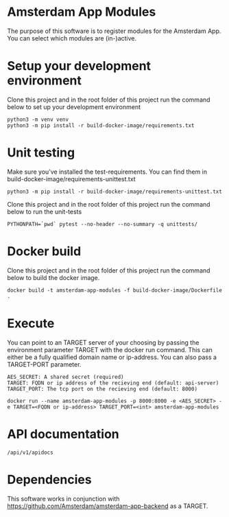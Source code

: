 # Amsterdam App Modules
The purpose of this software is to register modules for the Amsterdam App. You can select which modules are (in-)active.

# Setup your development environment
Clone this project and in the root folder of this project run the command below to set up your development environment
    
    python3 -m venv venv
    python3 -m pip install -r build-docker-image/requirements.txt

# Unit testing
Make sure you've installed the test-requirements. You can find them in build-docker-image/requirements-unittest.txt

    python3 -m pip install -r build-docker-image/requirements-unittest.txt

Clone this project and in the root folder of this project run the command below to run the unit-tests

    PYTHONPATH=`pwd` pytest --no-header --no-summary -q unittests/

# Docker build
Clone this project and in the root folder of this project run the command below to build the docker image.

    docker build -t amsterdam-app-modules -f build-docker-image/Dockerfile .

# Execute
You can point to an TARGET server of your choosing by passing the environment parameter TARGET with the docker run 
command. This can either be a fully qualified domain name or ip-address. You can also pass a TARGET-PORT parameter. 

    AES_SECRET: A shared secret (required)
    TARGET: FQDN or ip address of the recieving end (default: api-server)
    TARGET_PORT: The tcp port on the recieving end (default: 8000)
    
    docker run --name amsterdam-app-modules -p 8000:8000 -e <AES_SECRET> -e TARGET=<FQDN or ip-address> TARGET_PORT=<int> amsterdam-app-modules
    
# API documentation

    /api/v1/apidocs

# Dependencies
This software works in conjunction with https://github.com/Amsterdam/amsterdam-app-backend as a TARGET.
